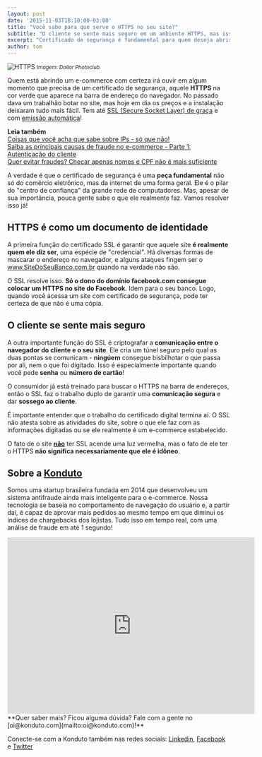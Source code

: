 ```yaml
---
layout: post		
date: '2015-11-03T18:10:00-03:00'		
title: "Você sabe para que serve o HTTPS no seu site?"		
subtitle: "O cliente se sente mais seguro em um ambiente HTTPS, mas isso não quer dizer, necessariamente, que ele esteja seguro"		
excerpt: "Certificado de segurança é fundamental para quem deseja abrir um e-commerce, mas você sabe para o que realmente serve o HTTPS?"	
author: tom		
---
```

![HTTPS](/images/151023-https-executivo.jpg)
<small>*Imagem: Dollar Photoclub*</small>

Quem está abrindo um e-commerce com certeza irá ouvir em algum momento que precisa de um certificado de segurança, aquele **HTTPS** na cor verde que aparece na barra de endereço do navegador. No passado dava um trabalhão botar no site, mas hoje em dia os preços e a instalação deixaram tudo mais fácil. Tem até [SSL (Secure Socket Layer) de graça](http://blog.cloudflare.com/introducing-universal-ssl/) e com [emissão automática](https://letsencrypt.org)!

**Leia também**  
[Coisas que você acha que sabe sobre IPs - só que não!](https://blog.konduto.com/pt/2015/04/coisas-que-voce-acha-que-sabe-sobre-ips-sqn?utm_source=konduto&utm_medium=blog&utm_campaign=conteudo)  
[Saiba as principais causas de fraude no e-commerce - Parte 1: Autenticação do cliente](https://blog.konduto.com/pt/2015/02/as-causas-da-fraude-parte-1?utm_source=konduto&utm_medium=blog&utm_campaign=conteudo)  
[Quer evitar fraudes? Checar apenas nomes e CPF não é mais suficiente](https://blog.konduto.com/pt/2014/10/porque-checar-apenas-nome-e-cpf-ja-nao-e-suficiente-na-analise-manual?utm_source=konduto&utm_medium=blog&utm_campaign=conteudo)

A verdade é que o certificado de segurança é uma **peça fundamental** não só do comércio eletrônico, mas da internet de uma forma geral. Ele é o pilar do "centro de confiança" da grande rede de computadores. Mas, apesar de sua importância, pouca gente sabe o que ele realmente faz. Vamos resolver isso já!

## HTTPS é como um documento de identidade

A primeira função do certificado SSL é garantir que aquele site **é realmente quem ele diz ser**, uma espécie de "credencial". Há diversas formas de mascarar o endereço no navegador, e alguns ataques fingem ser o www.SiteDoSeuBanco.com.br quando na verdade não são.

O SSL resolve isso. **Só o dono do domínio facebook.com consegue colocar um HTTPS no site do Facebook**. Idem para o seu banco. Logo, quando você acessa um site com certificado de segurança, pode ter certeza de que não é uma cópia.

## O cliente se sente mais seguro

A outra importante função do SSL é criptografar a **comunicação entre o navegador do cliente e o seu site**. Ele cria um túnel seguro pelo qual as duas pontas se comunicam - **ningúem** consegue bisbilhotar o que passa por ali, nem o que foi digitado. Isso é especialmente importante quando você pede **senha** ou **número de cartão**!

O consumidor já está treinado para buscar o HTTPS na barra de endereços, então o SSL faz o trabalho duplo de garantir uma **comunicação segura** e dar **sossego ao cliente**. 

É importante entender que o trabalho do certificado digital termina aí. O SSL não atesta sobre as atividades do site, sobre o que ele faz com as informações digitadas ou se ele realmente é um e-commerce estabelecido. 

O fato de o site **<u>não</u>** ter SSL acende uma luz vermelha, mas o fato de ele ter o HTTPS **não significa necessariamente que ele é idôneo**.

## Sobre a [Konduto](https://www.konduto.com/pt?utm_source=konduto&utm_medium=blog&utm_campaign=conteudo)

Somos uma startup brasileira fundada em 2014 que desenvolveu um sistema antifraude ainda mais inteligente para o e-commerce. Nossa tecnologia se baseia no comportamento de navegação do usuário e, a partir daí, é capaz de aprovar mais pedidos ao mesmo tempo em que diminui os índices de chargebacks dos lojistas. Tudo isso em tempo real, com uma análise de fraude em até 1 segundo! 

<iframe src="https://www.facebook.com/plugins/video.php?href=https%3A%2F%2Fwww.facebook.com%2Fkonduto%2Fvideos%2F613187352119217%2F&show_text=1&width=560" width="560" height="400" style="border:none;overflow:hidden" scrolling="no" frameborder="0" allowTransparency="true"></iframe>
**Quer saber mais? Ficou alguma dúvida? Fale com a gente no [oi@konduto.com](mailto:oi@konduto.com)!**	

Conecte-se com a Konduto também nas redes sociais: [Linkedin](https://www.linkedin.com/company/konduto), [Facebook](https://www.facebook.com/konduto) e [Twitter](https://twitter.com/KondutoBR)